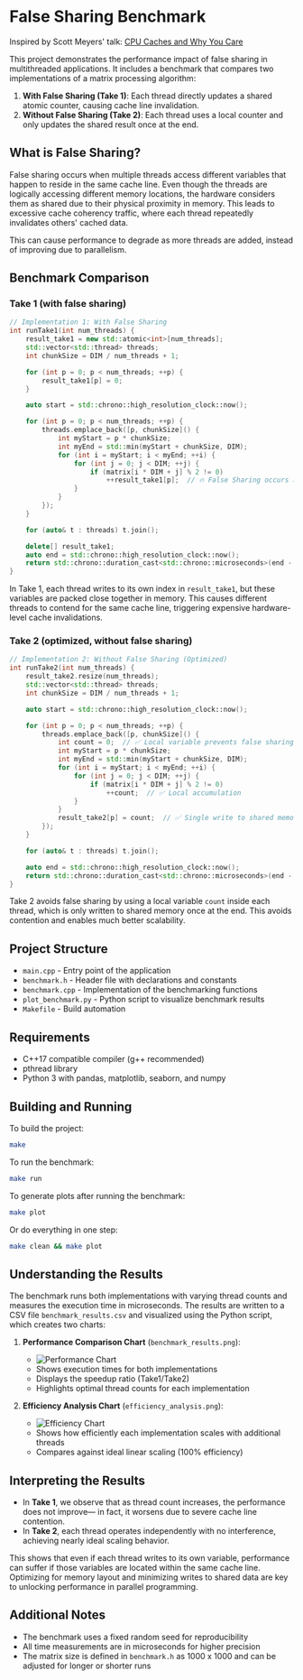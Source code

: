 # False Sharing Benchmark

Inspired by Scott Meyers' talk: [CPU Caches and Why You Care](https://www.youtube.com/watch?v=WDIkqP4JbkE)

This project demonstrates the performance impact of false sharing in multithreaded applications. It includes a benchmark that compares two implementations of a matrix processing algorithm:

1. **With False Sharing (Take 1)**: Each thread directly updates a shared atomic counter, causing cache line invalidation.
2. **Without False Sharing (Take 2)**: Each thread uses a local counter and only updates the shared result once at the end.

## What is False Sharing?

False sharing occurs when multiple threads access different variables that happen to reside in the same cache line. Even though the threads are logically accessing different memory locations, the hardware considers them as shared due to their physical proximity in memory. This leads to excessive cache coherency traffic, where each thread repeatedly invalidates others' cached data.

This can cause performance to degrade as more threads are added, instead of improving due to parallelism.

## Benchmark Comparison

### Take 1 (with false sharing)
```cpp
// Implementation 1: With False Sharing
int runTake1(int num_threads) {
    result_take1 = new std::atomic<int>[num_threads];
    std::vector<std::thread> threads;
    int chunkSize = DIM / num_threads + 1;

    for (int p = 0; p < num_threads; ++p) {
        result_take1[p] = 0;
    }

    auto start = std::chrono::high_resolution_clock::now();

    for (int p = 0; p < num_threads; ++p) {
        threads.emplace_back([p, chunkSize]() {
            int myStart = p * chunkSize;
            int myEnd = std::min(myStart + chunkSize, DIM);
            for (int i = myStart; i < myEnd; ++i) {
                for (int j = 0; j < DIM; ++j) {
                    if (matrix[i * DIM + j] % 2 != 0)
                        ++result_take1[p];  // 🔥 False Sharing occurs here
                }
            }
        });
    }

    for (auto& t : threads) t.join();

    delete[] result_take1;
    auto end = std::chrono::high_resolution_clock::now();
    return std::chrono::duration_cast<std::chrono::microseconds>(end - start).count();
}
```

In Take 1, each thread writes to its own index in `result_take1`, but these variables are packed close together in memory. This causes different threads to contend for the same cache line, triggering expensive hardware-level cache invalidations.

### Take 2 (optimized, without false sharing)
```cpp
// Implementation 2: Without False Sharing (Optimized)
int runTake2(int num_threads) {
    result_take2.resize(num_threads);
    std::vector<std::thread> threads;
    int chunkSize = DIM / num_threads + 1;

    auto start = std::chrono::high_resolution_clock::now();

    for (int p = 0; p < num_threads; ++p) {
        threads.emplace_back([p, chunkSize]() {
            int count = 0;  // ✅ Local variable prevents false sharing
            int myStart = p * chunkSize;
            int myEnd = std::min(myStart + chunkSize, DIM);
            for (int i = myStart; i < myEnd; ++i) {
                for (int j = 0; j < DIM; ++j) {
                    if (matrix[i * DIM + j] % 2 != 0)
                        ++count;  // ✅ Local accumulation
                }
            }
            result_take2[p] = count;  // ✅ Single write to shared memory
        });
    }

    for (auto& t : threads) t.join();

    auto end = std::chrono::high_resolution_clock::now();
    return std::chrono::duration_cast<std::chrono::microseconds>(end - start).count();
}
```

Take 2 avoids false sharing by using a local variable `count` inside each thread, which is only written to shared memory once at the end. This avoids contention and enables much better scalability.

## Project Structure

- `main.cpp` - Entry point of the application
- `benchmark.h` - Header file with declarations and constants
- `benchmark.cpp` - Implementation of the benchmarking functions
- `plot_benchmark.py` - Python script to visualize benchmark results
- `Makefile` - Build automation

## Requirements

- C++17 compatible compiler (g++ recommended)
- pthread library
- Python 3 with pandas, matplotlib, seaborn, and numpy

## Building and Running

To build the project:
```bash
make
```

To run the benchmark:
```bash
make run
```

To generate plots after running the benchmark:
```bash
make plot
```

Or do everything in one step:
```bash
make clean && make plot
```

## Understanding the Results

The benchmark runs both implementations with varying thread counts and measures the execution time in microseconds. The results are written to a CSV file `benchmark_results.csv` and visualized using the Python script, which creates two charts:

1. **Performance Comparison Chart** (`benchmark_results.png`):
   - ![Performance Chart](data/benchmark_results.png)
   - Shows execution times for both implementations
   - Displays the speedup ratio (Take1/Take2)
   - Highlights optimal thread counts for each implementation

2. **Efficiency Analysis Chart** (`efficiency_analysis.png`):
   - ![Efficiency Chart](data/efficiency_analysis.png)
   - Shows how efficiently each implementation scales with additional threads
   - Compares against ideal linear scaling (100% efficiency)

## Interpreting the Results

- In **Take 1**, we observe that as thread count increases, the performance does not improve—
  in fact, it worsens due to severe cache line contention.
- In **Take 2**, each thread operates independently with no interference, achieving nearly ideal scaling behavior.

This shows that even if each thread writes to its own variable, performance can suffer if those variables are located within the same cache line. Optimizing for memory layout and minimizing writes to shared data are key to unlocking performance in parallel programming.

## Additional Notes

- The benchmark uses a fixed random seed for reproducibility
- All time measurements are in microseconds for higher precision
- The matrix size is defined in `benchmark.h` as 1000 x 1000 and can be adjusted for longer or shorter runs

